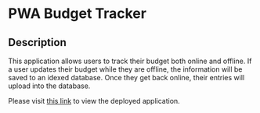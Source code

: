 # PWA Budget Tracker
## Description
This application allows users to track their budget both online and offline. If a user updates their budget while they are offline, the information will be saved to an idexed database. Once they get back online, their entries will upload into the database. 

Please visit [this link](https://safe-brushlands-27151.herokuapp.com/) to view the deployed application.
